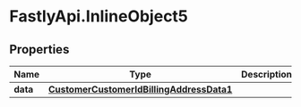 # FastlyApi.InlineObject5

## Properties

Name | Type | Description | Notes
------------ | ------------- | ------------- | -------------
**data** | [**CustomerCustomerIdBillingAddressData1**](CustomerCustomerIdBillingAddressData1.md) |  | [optional] 


